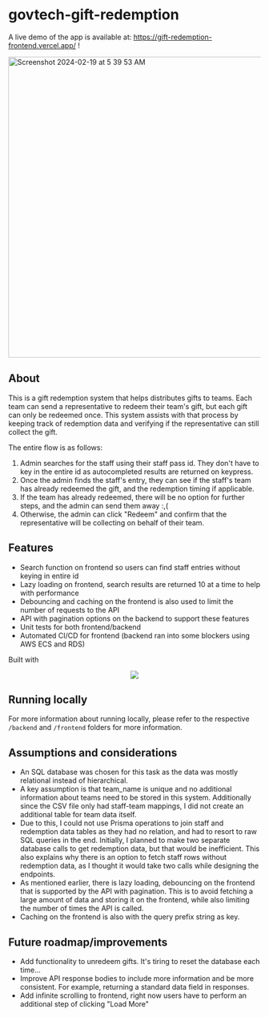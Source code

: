 # govtech-gift-redemption
A live demo of the app is available at: https://gift-redemption-frontend.vercel.app/ !

<img width="600" alt="Screenshot 2024-02-19 at 5 39 53 AM" src="https://github.com/ebilsanta/govtech-gift-redemption/assets/101983505/c0542d47-6b99-41e9-aa2c-43094cb575f4">


## About
This is a gift redemption system that helps distributes gifts to teams. Each team can send a representative to redeem their team's gift, but each gift can only be redeemed once. This system assists with that process by keeping track of redemption data and verifying if the representative can still collect the gift.  

The entire flow is as follows:
1. Admin searches for the staff using their staff pass id. They don't have to key in the entire id as autocompleted results are returned on keypress.
2. Once the admin finds the staff's entry, they can see if the staff's team has already redeemed the gift, and the redemption timing if applicable.
3. If the team has already redeemed, there will be no option for further steps, and the admin can send them away :,(
4. Otherwise, the admin can click "Redeem" and confirm that the representative will be collecting on behalf of their team.

## Features
* Search function on frontend so users can find staff entries without keying in entire id
* Lazy loading on frontend, search results are returned 10 at a time to help with performance
* Debouncing and caching on the frontend is also used to limit the number of requests to the API
* API with pagination options on the backend to support these features
* Unit tests for both frontend/backend
* Automated CI/CD for frontend (backend ran into some blockers using AWS ECS and RDS)

Built with 
<p align="center">
  <a href="https://skillicons.dev">
    <img src="https://skillicons.dev/icons?i=nodejs,ts,express,react,postgres,prisma" />
  </a>
</p>

## Running locally
For more information about running locally, please refer to the respective `/backend` and `/frontend` folders for more information.

## Assumptions and considerations
* An SQL database was chosen for this task as the data was mostly relational instead of hierarchical.
* A key assumption is that team_name is unique and no additional information about teams need to be stored in this system. Additionally since the CSV file only had staff-team mappings, I did not create an additional table for team data itself.
* Due to this, I could not use Prisma operations to join staff and redemption data tables as they had no relation, and had to resort to raw SQL queries in the end. Initially, I planned to make two separate database calls to get redemption data, but that would be inefficient. This also explains why there is an option to fetch staff rows without redemption data, as I thought it would take two calls while designing the endpoints. 
* As mentioned earlier, there is lazy loading, debouncing on the frontend that is supported by the API with pagination. This is to avoid fetching a large amount of data and storing it on the frontend, while also limiting the number of times the API is called.
* Caching on the frontend is also with the query prefix string as key.

## Future roadmap/improvements
* Add functionality to unredeem gifts. It's tiring to reset the database each time...
* Improve API response bodies to include more information and be more consistent. For example, returning a standard data field in responses.
* Add infinite scrolling to frontend, right now users have to perform an additional step of clicking "Load More"


